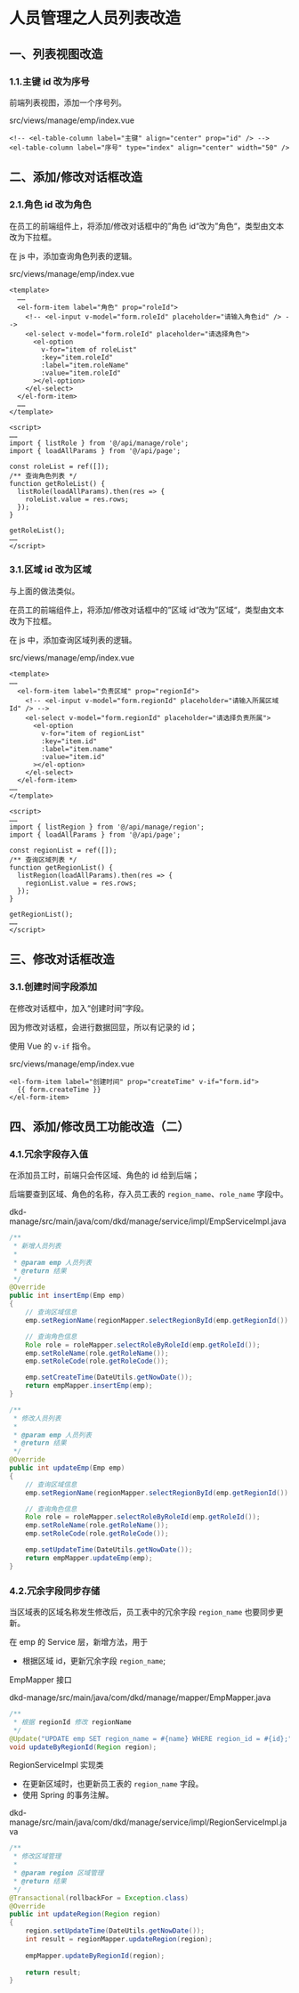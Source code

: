 # 人员管理之人员列表改造

## 一、列表视图改造

### 1.1.主键 id 改为序号

前端列表视图，添加一个序号列。

src/views/manage/emp/index.vue

```vue
<!-- <el-table-column label="主键" align="center" prop="id" /> -->
<el-table-column label="序号" type="index" align="center" width="50" />
```

## 二、添加/修改对话框改造

### 2.1.角色 id 改为角色

在员工的前端组件上，将添加/修改对话框中的”角色 id“改为”角色“，类型由文本改为下拉框。

在 js 中，添加查询角色列表的逻辑。

src/views/manage/emp/index.vue

```vue
<template>
  ……
  <el-form-item label="角色" prop="roleId">
    <!-- <el-input v-model="form.roleId" placeholder="请输入角色id" /> -->
    <el-select v-model="form.roleId" placeholder="请选择角色">
      <el-option
        v-for="item of roleList"
        :key="item.roleId"
        :label="item.roleName"
        :value="item.roleId"
      ></el-option>
    </el-select>
  </el-form-item>
  ……
</template>

<script>
……
import { listRole } from '@/api/manage/role';
import { loadAllParams } from '@/api/page';
  
const roleList = ref([]);
/** 查询角色列表 */
function getRoleList() {
  listRole(loadAllParams).then(res => {
    roleList.value = res.rows;
  });
}
  
getRoleList();
……
</script>
```

### 3.1.区域 id 改为区域

与上面的做法类似。

在员工的前端组件上，将添加/修改对话框中的”区域 id“改为”区域“，类型由文本改为下拉框。

在 js 中，添加查询区域列表的逻辑。

src/views/manage/emp/index.vue

```vue
<template>
……
  <el-form-item label="负责区域" prop="regionId">
    <!-- <el-input v-model="form.regionId" placeholder="请输入所属区域Id" /> -->
    <el-select v-model="form.regionId" placeholder="请选择负责所属">
      <el-option
        v-for="item of regionList"
        :key="item.id"
        :label="item.name"
        :value="item.id"
      ></el-option>
    </el-select>
  </el-form-item>
……
</template>

<script>
……
import { listRegion } from '@/api/manage/region';
import { loadAllParams } from '@/api/page';
  
const regionList = ref([]);
/** 查询区域列表 */
function getRegionList() {
  listRegion(loadAllParams).then(res => {
    regionList.value = res.rows;
  });
}

getRegionList();
……
</script>
```

## 三、修改对话框改造

### 3.1.创建时间字段添加

在修改对话框中，加入“创建时间”字段。

因为修改对话框，会进行数据回显，所以有记录的 id；

使用 Vue 的 `v-if` 指令。

src/views/manage/emp/index.vue

```vue
<el-form-item label="创建时间" prop="createTime" v-if="form.id">
  {{ form.createTime }}
</el-form-item>
```

## 四、添加/修改员工功能改造（二）

### 4.1.冗余字段存入值

在添加员工时，前端只会传区域、角色的 id 给到后端；

后端要查到区域、角色的名称，存入员工表的 `region_name`、`role_name` 字段中。

dkd-manage/src/main/java/com/dkd/manage/service/impl/EmpServiceImpl.java

```java
/**
 * 新增人员列表
 * 
 * @param emp 人员列表
 * @return 结果
 */
@Override
public int insertEmp(Emp emp)
{
    // 查询区域信息
    emp.setRegionName(regionMapper.selectRegionById(emp.getRegionId()).getName());

    // 查询角色信息
    Role role = roleMapper.selectRoleByRoleId(emp.getRoleId());
    emp.setRoleName(role.getRoleName());
    emp.setRoleCode(role.getRoleCode());

    emp.setCreateTime(DateUtils.getNowDate());
    return empMapper.insertEmp(emp);
}

/**
 * 修改人员列表
 * 
 * @param emp 人员列表
 * @return 结果
 */
@Override
public int updateEmp(Emp emp)
{
    // 查询区域信息
    emp.setRegionName(regionMapper.selectRegionById(emp.getRegionId()).getName());

    // 查询角色信息
    Role role = roleMapper.selectRoleByRoleId(emp.getRoleId());
    emp.setRoleName(role.getRoleName());
    emp.setRoleCode(role.getRoleCode());

    emp.setUpdateTime(DateUtils.getNowDate());
    return empMapper.updateEmp(emp);
}
```

### 4.2.冗余字段同步存储

当区域表的区域名称发生修改后，员工表中的冗余字段 `region_name` 也要同步更新。

在 emp 的 Service 层，新增方法，用于

- 根据区域 id，更新冗余字段 `region_name`;

EmpMapper 接口

dkd-manage/src/main/java/com/dkd/manage/mapper/EmpMapper.java

```java
/**
 * 根据 regionId 修改 regionName
 */
@Update("UPDATE emp SET region_name = #{name} WHERE region_id = #{id};")
void updateByRegionId(Region region);
```

RegionServiceImpl 实现类

- 在更新区域时，也更新员工表的 `region_name` 字段。
- 使用 Spring 的事务注解。

dkd-manage/src/main/java/com/dkd/manage/service/impl/RegionServiceImpl.java

```java
/**
 * 修改区域管理
 * 
 * @param region 区域管理
 * @return 结果
 */
@Transactional(rollbackFor = Exception.class)
@Override
public int updateRegion(Region region)
{
    region.setUpdateTime(DateUtils.getNowDate());
    int result = regionMapper.updateRegion(region);
    
    empMapper.updateByRegionId(region);
    
    return result;
}
```
